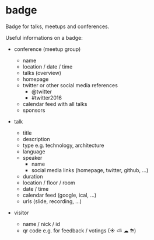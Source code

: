 # badge

Badge for talks, meetups and conferences.

Useful informations on a badge:

- conference (meetup group)
  - name
  - location / date / time
  - talks (overview)
  - homepage
  - twitter or other social media references
    - @twitter
    - #twitter2016
  - calendar feed with all talks
  - sponsors

- talk
  - title
  - description
  - type e.g. technology, architecture
  - language
  - speaker
    - name
    - social media links (homepage, twitter, github, ...)
  - duration
  - location / floor / room
  - date / time
  - calendar feed (google, ical, ...)
  - urls (slide, recording, ...)

- visitor
  - name / nick / id
  - qr code e.g. for feedback / votings (☀ ⛅  ☁ ⛈)
